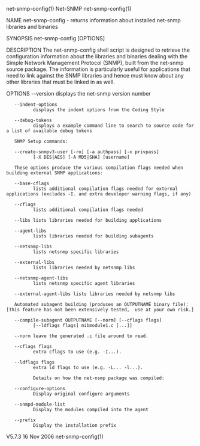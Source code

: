 net-snmp-config(1)                                                                                 Net-SNMP                                                                                net-snmp-config(1)



NAME
       net-snmp-config - returns information about installed net-snmp libraries and binaries

SYNOPSIS
       net-snmp-config [OPTIONS]

DESCRIPTION
       The  net-snmp-config  shell  script  is designed to retrieve the configuration information about the libraries and binaries dealing with the Simple Network Management Protocol (SNMP), built from the
       net-snmp source package. The information is particularly useful for applications that need to link against the SNMP libraries and hence must know about any other libraries that must be linked in  as
       well.


OPTIONS
       --version
              displays the net-snmp version number

       --indent-options
              displays the indent options from the Coding Style

       --debug-tokens
              displays a example command line to search to source code for a list of available debug tokens

       SNMP Setup commands:

       --create-snmpv3-user [-ro] [-a authpass] [-x privpass]
              [-X DES|AES] [-A MD5|SHA] [username]

       These options produce the various compilation flags needed when building external SNMP applications:

       --base-cflags
              lists additional compilation flags needed for external applications (excludes -I. and extra developer warning flags, if any)

       --cflags
              lists additional compilation flags needed

       --libs lists libraries needed for building applications

       --agent-libs
              lists libraries needed for building subagents

       --netsnmp-libs
              lists netsnmp specific libraries

       --external-libs
              lists libraries needed by netsnmp libs

       --netsnmp-agent-libs
              lists netsnmp specific agent libraries

       --external-agent-libs lists libraries needed by netsnmp libs

       Automated subagent building (produces an OUTPUTNAME binary file): [This feature has not been extensively tested,  use at your own risk.]

       --compile-subagent OUTPUTNAME [--norm] [--cflags flags]
              [--ldflags flags] mibmodule1.c [...]]

       --norm leave the generated .c file around to read.

       --cflags flags
              extra cflags to use (e.g. -I...).

       --ldflags flags
              extra ld flags to use (e.g. -L... -l...).

              Details on how the net-nsmp package was compiled:

       --configure-options
              Display original configure arguments

       --snmpd-module-list
              Display the modules compiled into the agent

       --prefix
              Display the installation prefix



V5.7.3                                                                                           16 Nov 2006                                                                               net-snmp-config(1)
